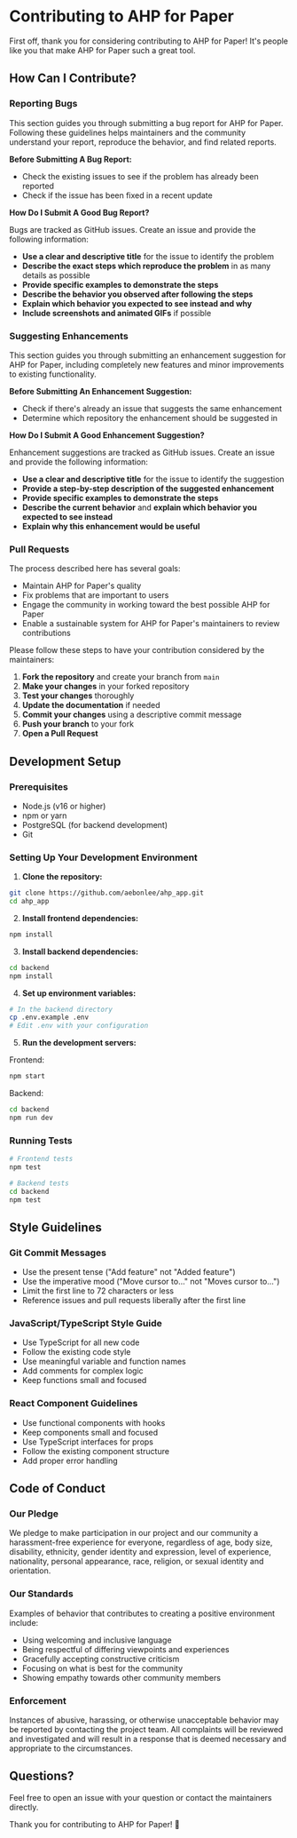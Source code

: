 # Contributing to AHP for Paper

First off, thank you for considering contributing to AHP for Paper! It's people like you that make AHP for Paper such a great tool.

## How Can I Contribute?

### Reporting Bugs

This section guides you through submitting a bug report for AHP for Paper. Following these guidelines helps maintainers and the community understand your report, reproduce the behavior, and find related reports.

**Before Submitting A Bug Report:**
- Check the existing issues to see if the problem has already been reported
- Check if the issue has been fixed in a recent update

**How Do I Submit A Good Bug Report?**

Bugs are tracked as GitHub issues. Create an issue and provide the following information:

- **Use a clear and descriptive title** for the issue to identify the problem
- **Describe the exact steps which reproduce the problem** in as many details as possible
- **Provide specific examples to demonstrate the steps**
- **Describe the behavior you observed after following the steps**
- **Explain which behavior you expected to see instead and why**
- **Include screenshots and animated GIFs** if possible

### Suggesting Enhancements

This section guides you through submitting an enhancement suggestion for AHP for Paper, including completely new features and minor improvements to existing functionality.

**Before Submitting An Enhancement Suggestion:**
- Check if there's already an issue that suggests the same enhancement
- Determine which repository the enhancement should be suggested in

**How Do I Submit A Good Enhancement Suggestion?**

Enhancement suggestions are tracked as GitHub issues. Create an issue and provide the following information:

- **Use a clear and descriptive title** for the issue to identify the suggestion
- **Provide a step-by-step description of the suggested enhancement**
- **Provide specific examples to demonstrate the steps**
- **Describe the current behavior** and **explain which behavior you expected to see instead**
- **Explain why this enhancement would be useful**

### Pull Requests

The process described here has several goals:
- Maintain AHP for Paper's quality
- Fix problems that are important to users
- Engage the community in working toward the best possible AHP for Paper
- Enable a sustainable system for AHP for Paper's maintainers to review contributions

Please follow these steps to have your contribution considered by the maintainers:

1. **Fork the repository** and create your branch from `main`
2. **Make your changes** in your forked repository
3. **Test your changes** thoroughly
4. **Update the documentation** if needed
5. **Commit your changes** using a descriptive commit message
6. **Push your branch** to your fork
7. **Open a Pull Request**

## Development Setup

### Prerequisites

- Node.js (v16 or higher)
- npm or yarn
- PostgreSQL (for backend development)
- Git

### Setting Up Your Development Environment

1. **Clone the repository:**
```bash
git clone https://github.com/aebonlee/ahp_app.git
cd ahp_app
```

2. **Install frontend dependencies:**
```bash
npm install
```

3. **Install backend dependencies:**
```bash
cd backend
npm install
```

4. **Set up environment variables:**
```bash
# In the backend directory
cp .env.example .env
# Edit .env with your configuration
```

5. **Run the development servers:**

Frontend:
```bash
npm start
```

Backend:
```bash
cd backend
npm run dev
```

### Running Tests

```bash
# Frontend tests
npm test

# Backend tests
cd backend
npm test
```

## Style Guidelines

### Git Commit Messages

- Use the present tense ("Add feature" not "Added feature")
- Use the imperative mood ("Move cursor to..." not "Moves cursor to...")
- Limit the first line to 72 characters or less
- Reference issues and pull requests liberally after the first line

### JavaScript/TypeScript Style Guide

- Use TypeScript for all new code
- Follow the existing code style
- Use meaningful variable and function names
- Add comments for complex logic
- Keep functions small and focused

### React Component Guidelines

- Use functional components with hooks
- Keep components small and focused
- Use TypeScript interfaces for props
- Follow the existing component structure
- Add proper error handling

## Code of Conduct

### Our Pledge

We pledge to make participation in our project and our community a harassment-free experience for everyone, regardless of age, body size, disability, ethnicity, gender identity and expression, level of experience, nationality, personal appearance, race, religion, or sexual identity and orientation.

### Our Standards

Examples of behavior that contributes to creating a positive environment include:

- Using welcoming and inclusive language
- Being respectful of differing viewpoints and experiences
- Gracefully accepting constructive criticism
- Focusing on what is best for the community
- Showing empathy towards other community members

### Enforcement

Instances of abusive, harassing, or otherwise unacceptable behavior may be reported by contacting the project team. All complaints will be reviewed and investigated and will result in a response that is deemed necessary and appropriate to the circumstances.

## Questions?

Feel free to open an issue with your question or contact the maintainers directly.

Thank you for contributing to AHP for Paper! 🎉